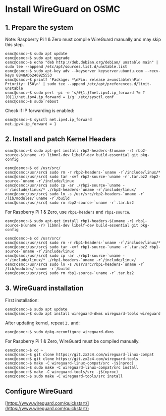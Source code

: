 # Install WireGuard on OSMC

## 1. Prepare the system

Note: Raspberry Pi 1 & Zero must compile WireGuard manually and may skip this step.

```console
osmc@osmc:~$ sudo apt update
osmc@osmc:~$ sudo apt upgrade
osmc@osmc:~$ echo "deb http://deb.debian.org/debian/ unstable main" | sudo tee --append /etc/apt/sources.list.d/unstable.list
osmc@osmc:~$ sudo apt-key adv --keyserver keyserver.ubuntu.com --recv-keys 8B48AD6246925553
osmc@osmc:~$ printf 'Package: *\nPin: release a=unstable\nPin-Priority: 150\n' | sudo tee --append /etc/apt/preferences.d/limit-unstable
osmc@osmc:~$ sudo perl -pi -e 's/#{1,}?net.ipv4.ip_forward ?= ?(0|1)/net.ipv4.ip_forward = 1/g' /etc/sysctl.conf
osmc@osmc:~$ sudo reboot
```

Check if IP forwarding is enabled:

```console
osmc@osmc:~$ sysctl net.ipv4.ip_forward
net.ipv4.ip_forward = 1
```

## 2. Install and patch Kernel Headers

```console
osmc@osmc:~$ sudo apt-get install rbp2-headers-$(uname -r) rbp2-source-$(uname -r) libmnl-dev libelf-dev build-essential git pkg-config

osmc@osmc:~$ cd /usr/src/
osmc@osmc:/usr/src$ sudo rm -r rbp2-headers-`uname -r`/include/linux/*
osmc@osmc:/usr/src$ sudo tar -xvf rbp2-source-`uname -r`.tar.bz2 rbp2-source-`uname -r`/include/linux
osmc@osmc:/usr/src$ sudo cp -ar ./rbp2-source-`uname -r`/include/linux/* ./rbp2-headers-`uname -r`/include/linux/
osmc@osmc:/usr/src$ sudo ln -s /usr/src/rbp2-headers-`uname -r` /lib/modules/`uname -r`/build
osmc@osmc:/usr/src$ sudo rm rbp2-source-`uname -r`.tar.bz2
```

For Raspberry Pi 1 & Zero, use `rbp1-headers` and `rbp1-source`.


```console
osmc@osmc:~$ sudo apt-get install rbp1-headers-$(uname -r) rbp1-source-$(uname -r) libmnl-dev libelf-dev build-essential git pkg-config

osmc@osmc:~$ cd /usr/src/
osmc@osmc:/usr/src$ sudo rm -r rbp1-headers-`uname -r`/include/linux/*
osmc@osmc:/usr/src$ sudo tar -xvf rbp1-source-`uname -r`.tar.bz2 rbp1-source-`uname -r`/include/linux
osmc@osmc:/usr/src$ sudo cp -ar ./rbp1-source-`uname -r`/include/linux/* ./rbp1-headers-`uname -r`/include/linux/
osmc@osmc:/usr/src$ sudo ln -s /usr/src/rbp1-headers-`uname -r` /lib/modules/`uname -r`/build
osmc@osmc:/usr/src$ sudo rm rbp1-source-`uname -r`.tar.bz2
```

## 3. WireGuard installation

First installation:

```console
osmc@osmc:~$ sudo apt update
osmc@osmc:~$ sudo apt install wireguard-dkms wireguard-tools wireguard
```

After updating kernel, repeat `2.` and:

```console
osmc@osmc:~$ sudo dpkg-reconfigure wireguard-dkms
```

For Raspberry Pi 1 & Zero, WireGuard must be compiled manually.

```console
osmc@osmc:~$ cd ~
osmc@osmc:~$ git clone https://git.zx2c4.com/wireguard-linux-compat
osmc@osmc:~$ git clone https://git.zx2c4.com/wireguard-tools
osmc@osmc:~$ make -C wireguard-linux-compat/src -j$(nproc)
osmc@osmc:~$ sudo make -C wireguard-linux-compat/src install
osmc@osmc:~$ make -C wireguard-tools/src -j$(nproc)
osmc@osmc:~$ sudo make -C wireguard-tools/src install
```

## Configure WireGuard

[https://www.wireguard.com/quickstart/](https://www.wireguard.com/quickstart/)
